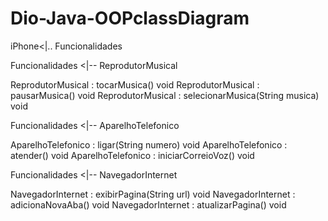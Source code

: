 # Dio-Java-OOPclassDiagram
iPhone<|.. Funcionalidades

Funcionalidades <|-- ReprodutorMusical

ReprodutorMusical : tocarMusica() void
ReprodutorMusical : pausarMusica() void 
ReprodutorMusical : selecionarMusica(String musica) void

Funcionalidades <|-- AparelhoTelefonico

AparelhoTelefonico : ligar(String numero) void
AparelhoTelefonico : atender() void
AparelhoTelefonico :  iniciarCorreioVoz() void

Funcionalidades <|-- NavegadorInternet

NavegadorInternet : exibirPagina(String url) void
NavegadorInternet : adicionaNovaAba() void
NavegadorInternet : atualizarPagina() void







